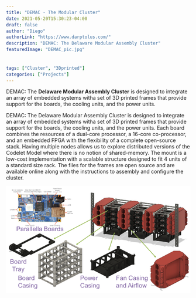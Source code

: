 ```yaml
---
title: "DEMAC - The Modular Cluster"
date: 2021-05-20T15:30:23-04:00
draft: false
author: "Diego"
authorLink: "https://www.darptolus.com/"
description: "DEMAC: The Delaware Modular Assembly Cluster"
featuredImage: "DEMAC_pic.jpg"


tags: ["Cluster", "3Dprinted"]
categories: ["Projects"]
---
```


DEMAC: The **Delaware Modular Assembly Cluster** is designed to integrate an array of embedded systems witha set of 3D printed frames that provide support for the boards, the cooling units, and the power units.

<!--more-->

DEMAC: The Delaware Modular Assembly Cluster is designed to integrate an array of embedded systems witha set of 3D printed frames that provide support for the boards, the cooling units, and the power units. Each board combines the resources of a dual-core processor, a 16-core co-processor, and an embedded FPGA with the flexibility of a complete open-source stack. Having multiple nodes allows us to explore distributed versions of the Codelet Model where there is no notion of shared-memory. The mount is a low-cost implementation with a scalable structure designed to fit 4 units of a standard size rack. The files for the frames are open source and are available online along with the instructions to assembly and configure the cluster.

![DEMAC Frames](DEMAC_frames.png "DEMAC Frames")